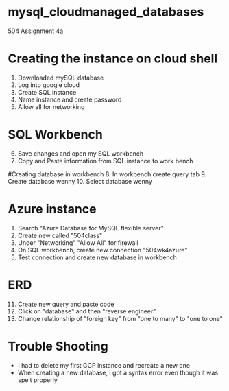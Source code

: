 # mysql_cloudmanaged_databases
504 Assignment 4a

# Creating the instance on cloud shell
1. Downloaded mySQL database
2. Log into google cloud 
3. Create SQL instance 
4. Name instance and create password
5. Allow all for networking

# SQL Workbench
6. Save changes and open my SQL workbench
7. Copy and Paste information from SQL instance to work bench

#Creating database in workbench
8. In workbench create query tab
9. Create database wenny
10. Select database wenny

# Azure instance
1. Search "Azure Database for MySQL flexible server"
2. Create new called "504class"
3. Under "Networking" "Allow All" for firewall
4. On SQL workbench, create new connection "504wk4azure"
5. Test connection and create new database in workbench 


# ERD
11. Create new query and paste code
12. Click on "database" and then "reverse engineer" 
13. Change relationship of "foreign key" from "one to many" to "one to one" 



# Trouble Shooting
- I had to delete my first GCP instance and recreate a new one
- When creating a new database, I got a syntax error even though it was spelt properly

